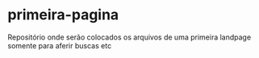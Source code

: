 # primeira-pagina
Repositório onde serão colocados os arquivos de uma primeira landpage somente para aferir buscas etc

